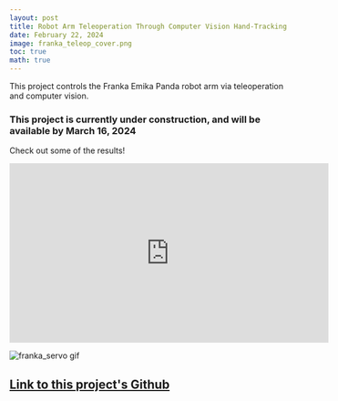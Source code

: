 ```yaml
---
layout: post
title: Robot Arm Teleoperation Through Computer Vision Hand-Tracking
date: February 22, 2024
image: franka_teleop_cover.png
toc: true
math: true
---
```


This project controls the Franka Emika Panda robot arm via teleoperation and computer vision.

### **This project is currently under construction, and will be available by March 16, 2024**

Check out some of the results!  
<iframe width="560" height="315" src="https://www.youtube.com/embed/uvl9b5SWJhs?si=lDSZugwc440Z3mJJ" title="YouTube video player" frameborder="0" allow="accelerometer; autoplay; clipboard-write; encrypted-media; gyroscope; picture-in-picture; web-share" allowfullscreen></iframe>

![franka_servo gif](/public/Franka-Teleop/franka_servo.gif)

<!-- A D435i camera is used to capture the 3D position of both of a user's hands, and then uses -->
<!-- gesture recognition on the left hand to control the robot's gripper, and PD control to reflect -->
<!-- the position and orientation on the right hand -->

## [Link to this project's Github](https://github.com/gjcliff/FrankaTeleop)


<!-- ## Introduction -->
<!---->
<!-- ## How to Run -->
<!---->
<!-- ## Implementation -->
<!---->
<!-- ## Gallery -->

